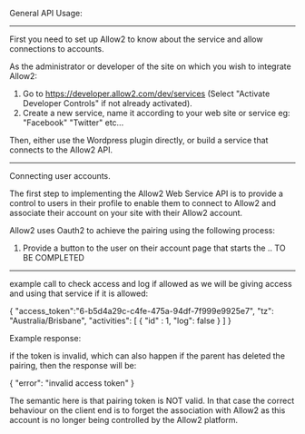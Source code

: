 General API Usage:

------

First you need to set up Allow2 to know about the service and allow connections to accounts.

As the administrator or developer of the site on which you wish to integrate Allow2:

1) Go to https://developer.allow2.com/dev/services (Select "Activate Developer Controls" if not already activated).
2) Create a new service, name it according to your web site or service
	eg: "Facebook"
		"Twitter"
		etc...
		
Then, either use the Wordpress plugin directly, or build a service that connects to the Allow2 API.

------

Connecting user accounts.

The first step to implementing the Allow2 Web Service API is to provide a control to users in their profile to enable
them to connect to Allow2 and associate their account on your site with their Allow2 account.

Allow2 uses Oauth2 to achieve the pairing using the following process:

1) Provide a button to the user on their account page that starts the .. TO BE COMPLETED


------

example call to check access and log if allowed as we will be giving access and using that service if it is allowed:

{
  "access_token":"6-b5d4a29c-c4fe-475a-94df-7f999e9925e7",
  "tz":      "Australia/Brisbane",
  "activities": [
    {
      "id" : 1,
      "log": false
    }
  ]
}

Example response:

if the token is invalid, which can also happen if the parent has deleted the pairing, then the response will be:

{
  "error": "invalid access token"
}

The semantic here is that pairing token is NOT valid. In that case the correct behaviour on the client end is to forget the association with Allow2 as this account is no longer being controlled by the Allow2 platform.

